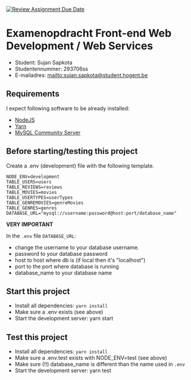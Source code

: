 [![Review Assignment Due Date](https://classroom.github.com/assets/deadline-readme-button-24ddc0f5d75046c5622901739e7c5dd533143b0c8e959d652212380cedb1ea36.svg)](https://classroom.github.com/a/snPWRHYg)

# Examenopdracht Front-end Web Development / Web Services

- Student: Sujan Sapkota
- Studentennummer: 293706ss
- E-mailadres: <mailto:sujan.sapkota@student.hogent.be>

## Requirements

I expect following software to be already installed:

- [NodeJS](https://nodejs.org)
- [Yarn](https://yarnpkg.com)
- [MySQL Community Server](https://dev.mysql.com/downloads/mysql/)

## Before starting/testing this project

Create a .env (development) file with the following template.

```
NODE_ENV=development
TABLE_USERS=users
TABLE_REVIEWS=reviews
TABLE_MOVIES=movies
TABLE_USERTYPES=userTypes
TABLE_GENREMOVIES=genreMovies
TABLE_GENRES=genres
DATABASE_URL="mysql://username:password@host:port/database_name"
```

**VERY IMPORTANT**

In the `.env` file `DATABASE_URL`:

- change the username to your database username.
- password to your database password
- host to host where db is (if local then it's "localhost")
- port to the port where database is running
- database_name to your database name

## Start this project

- Install all dependencies: `yarn install`
- Make sure a .env exists (see above)
- Start the development server: yarn start

## Test this project

- Install all dependencies: `yarn install`
- Make sure a .env.test exists with NODE_ENV=test (see above)
- Make sure (!!) database_name is different than the name used in `.env`
- Start the development server: yarn test
